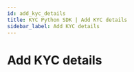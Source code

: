 ```yaml
---
id: add_kyc_details
title: KYC Python SDK | Add KYC details
sidebar_label: Add KYC details
---
```


# Add KYC details

